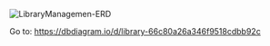 ![LibraryManagemen-ERD](https://github.com/user-attachments/assets/3e391e3d-2b4d-41a1-a7c4-6ce492345d87)



Go to: https://dbdiagram.io/d/library-66c80a26a346f9518cdbb92c
